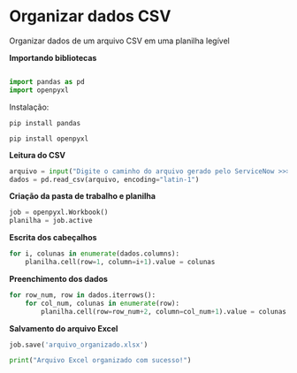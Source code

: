 <h1>Organizar dados CSV </h1>

<p>Organizar dados de um arquivo CSV em uma planilha legível </p>

<strong> Importando bibliotecas </strong>

```python

import pandas as pd
import openpyxl
```

<p>Instalação:</p>

```
pip install pandas
```
```
pip install openpyxl
```


<strong> Leitura do CSV </strong>

```python 
arquivo = input("Digite o caminho do arquivo gerado pelo ServiceNow >>>")
dados = pd.read_csv(arquivo, encoding="latin-1")
```

<strong> Criação da pasta de trabalho e planilha </strong>

```python
job = openpyxl.Workbook()
planilha = job.active
```
<strong> Escrita dos cabeçalhos </strong>
```python
for i, colunas in enumerate(dados.columns):
    planilha.cell(row=1, column=i+1).value = colunas
```

<strong> Preenchimento dos dados </strong>
```python
for row_num, row in dados.iterrows():
    for col_num, colunas in enumerate(row):
        planilha.cell(row=row_num+2, column=col_num+1).value = colunas
```
<strong> Salvamento do arquivo Excel </strong> 
```python 
job.save('arquivo_organizado.xlsx')

print("Arquivo Excel organizado com sucesso!")
```
